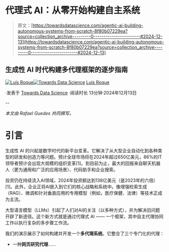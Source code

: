# 代理式 AI：从零开始构建自主系统

> 原文：[https://towardsdatascience.com/agentic-ai-building-autonomous-systems-from-scratch-8f80b07229ea?source=collection_archive---------0-----------------------#2024-12-13](https://towardsdatascience.com/agentic-ai-building-autonomous-systems-from-scratch-8f80b07229ea?source=collection_archive---------0-----------------------#2024-12-13)

## 生成性 AI 时代构建多代理框架的逐步指南

[](https://medium.com/@luisroque?source=post_page---byline--8f80b07229ea--------------------------------)[![Luís Roque](../Images/e281d470b403375ba3c6f521b1ccf915.png)](https://medium.com/@luisroque?source=post_page---byline--8f80b07229ea--------------------------------)[](https://towardsdatascience.com/?source=post_page---byline--8f80b07229ea--------------------------------)[![Towards Data Science](../Images/a6ff2676ffcc0c7aad8aaf1d79379785.png)](https://towardsdatascience.com/?source=post_page---byline--8f80b07229ea--------------------------------) [Luís Roque](https://medium.com/@luisroque?source=post_page---byline--8f80b07229ea--------------------------------)

·发表于 [Towards Data Science](https://towardsdatascience.com/?source=post_page---byline--8f80b07229ea--------------------------------) ·阅读时长 13分钟·2024年12月13日

--

*本文由 Rafael Guedes 共同撰写。*

# 引言

生成性 AI 的兴起是数字时代的新平台变革。它解决了从大型企业自动化到各种类型的研发和创造力等问题。预计全球市场将在2024年超过650亿美元，86%的IT领导者预计会出现大规模的组织变革[1]。到目前为止，最大的回报来自聊天机器人（更为通用和广泛的应用场景）、代码助手和企业搜索。

投资仍在持续流入AI领域，2024年投资额达到138亿美元（是2023年的六倍）[1]。此外，企业正将AI嵌入到它们的核心战略和系统中。像增强检索生成（RAG）、微调和针对垂直应用的专用模型（例如，医疗保健、法律）等技术正成为主流。

大型语言模型（LLMs）引起了人们对AI的关注（以多种方式），并为解决旧问题开辟了新途径。这个新方式就是通过代理式 AI —— 一个框架，其中自主代理协同工作以执行复杂的多步骤工作流。

我们的演示展示了如何构建并开发一个**多代理系统**。它整合了三个专门化的代理：

+   一种**网页研究代理**……
